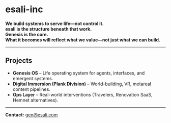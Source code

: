 # esali-inc

**We build systems to serve life—not control it.  
esali is the structure beneath that work.  
Genesis is the core.  
What it becomes will reflect what we value—not just what we can build.**

---

## Projects

- **Genesis OS** – Life operating system for agents, interfaces, and emergent systems.
- **Digital Immersion (Plank Division)** – World-building, VR, metareal content pipelines.
- **Ops Layer** – Real-world interventions (Travelers, Renovation SaaS, Hemnet alternatives).

---

**Contact:** [gen@esali.com](mailto:gen@esali.com)
